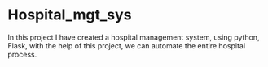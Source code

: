 # Hospital_mgt_sys


In this project I have created a hospital management system, using python, Flask, with the help of this project, we can automate the entire hospital process.
